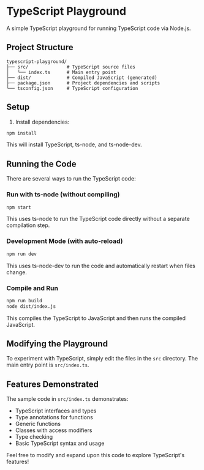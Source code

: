 # TypeScript Playground

A simple TypeScript playground for running TypeScript code via Node.js.

## Project Structure

```
typescript-playground/
├── src/              # TypeScript source files
│   └── index.ts      # Main entry point
├── dist/             # Compiled JavaScript (generated)
├── package.json      # Project dependencies and scripts
└── tsconfig.json     # TypeScript configuration
```

## Setup

1. Install dependencies:

```bash
npm install
```

This will install TypeScript, ts-node, and ts-node-dev.

## Running the Code

There are several ways to run the TypeScript code:

### Run with ts-node (without compiling)

```bash
npm start
```

This uses ts-node to run the TypeScript code directly without a separate compilation step.

### Development Mode (with auto-reload)

```bash
npm run dev
```

This uses ts-node-dev to run the code and automatically restart when files change.

### Compile and Run

```bash
npm run build
node dist/index.js
```

This compiles the TypeScript to JavaScript and then runs the compiled JavaScript.

## Modifying the Playground

To experiment with TypeScript, simply edit the files in the `src` directory. The main entry point is `src/index.ts`.

## Features Demonstrated

The sample code in `src/index.ts` demonstrates:

- TypeScript interfaces and types
- Type annotations for functions
- Generic functions
- Classes with access modifiers
- Type checking
- Basic TypeScript syntax and usage

Feel free to modify and expand upon this code to explore TypeScript's features!
